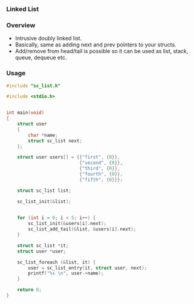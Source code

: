 ### Linked List

### Overview

- Intrusive doubly linked list.
- Basically, same as adding next and prev pointers to your structs.
- Add/remove from head/tail is possible so it can be used as list, stack,  
  queue, dequeue etc.

### Usage


```c
#include "sc_list.h"

#include <stdio.h>


int main(void)
{
    struct user
    {
        char *name;
        struct sc_list next;
    };

    struct user users[] = {{"first", {0}},
                           {"second", {0}},
                           {"third", {0}},
                           {"fourth", {0}},
                           {"fifth", {0}}};

    struct sc_list list;

    sc_list_init(&list);
    

    for (int i = 0; i < 5; i++) {
        sc_list_init(&users[i].next);
        sc_list_add_tail(&list, &users[i].next);
    }

    struct sc_list *it;
    struct user *user;

    sc_list_foreach (&list, it) {
        user = sc_list_entry(it, struct user, next);
        printf("%s \n", user->name);
    }

    return 0;
}
```